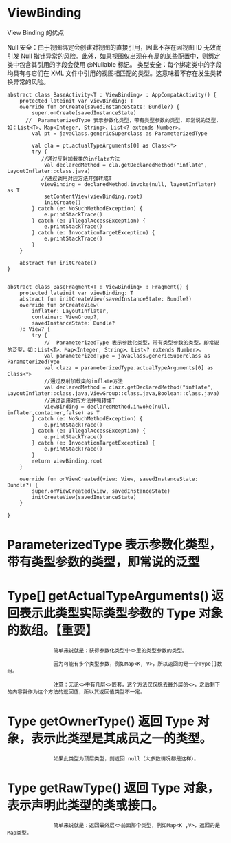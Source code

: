 # ViewBinding
View Binding 的优点

Null 安全：由于视图绑定会创建对视图的直接引用，因此不存在因视图 ID 无效而引发 Null 指针异常的风险。此外，如果视图仅出现在布局的某些配置中，则绑定类中包含其引用的字段会使用 @Nullable 标记。
类型安全：每个绑定类中的字段均具有与它们在 XML 文件中引用的视图相匹配的类型。这意味着不存在发生类转换异常的风险。

```
abstract class BaseActivity<T : ViewBinding> : AppCompatActivity() {
    protected lateinit var viewBinding: T
    override fun onCreate(savedInstanceState: Bundle?) {
        super.onCreate(savedInstanceState)
      //  ParameterizedType 表示参数化类型，带有类型参数的类型，即常说的泛型，如：List<T>、Map<Integer, String>、List<? extends Number>。
        val pt = javaClass.genericSuperclass as ParameterizedType
       
        val cla = pt.actualTypeArguments[0] as Class<*>
        try {
           //通过反射加载类的inflate方法
            val declaredMethod = cla.getDeclaredMethod("inflate", LayoutInflater::class.java)
           //通过调用对应方法并强转成T
           viewBinding = declaredMethod.invoke(null, layoutInflater) as T
            setContentView(viewBinding.root)
            initCreate()
        } catch (e: NoSuchMethodException) {
            e.printStackTrace()
        } catch (e: IllegalAccessException) {
            e.printStackTrace()
        } catch (e: InvocationTargetException) {
            e.printStackTrace()
        }
    }

    abstract fun initCreate()
}
```

```

abstract class BaseFragment<T : ViewBinding> : Fragment() {
    protected lateinit var viewBinding: T
    abstract fun initCreateView(savedInstanceState: Bundle?)
    override fun onCreateView(
        inflater: LayoutInflater,
        container: ViewGroup?,
        savedInstanceState: Bundle?
    ): View? {
        try {
            //  ParameterizedType 表示参数化类型，带有类型参数的类型，即常说的泛型，如：List<T>、Map<Integer, String>、List<? extends Number>。
            val parameterizedType = javaClass.genericSuperclass as ParameterizedType
            val clazz = parameterizedType.actualTypeArguments[0] as Class<*>
            //通过反射加载类的inflate方法
            val declaredMethod = clazz.getDeclaredMethod("inflate", LayoutInflater::class.java,ViewGroup::class.java,Boolean::class.java)
            //通过调用对应方法并强转成T
            viewBinding = declaredMethod.invoke(null, inflater,container,false) as T
        } catch (e: NoSuchMethodException) {
            e.printStackTrace()
        } catch (e: IllegalAccessException) {
            e.printStackTrace()
        } catch (e: InvocationTargetException) {
            e.printStackTrace()
        }
        return viewBinding.root
    }

    override fun onViewCreated(view: View, savedInstanceState: Bundle?) {
        super.onViewCreated(view, savedInstanceState)
        initCreateView(savedInstanceState)
    }

}
```
# ParameterizedType 表示参数化类型，带有类型参数的类型，即常说的泛型 

# Type[]    getActualTypeArguments()  返回表示此类型实际类型参数的 Type 对象的数组。【重要】

                   简单来说就是：获得参数化类型中<>里的类型参数的类型。
                   
                   因为可能有多个类型参数，例如Map<K, V>，所以返回的是一个Type[]数组。
                   
                   注意：无论<>中有几层<>嵌套，这个方法仅仅脱去最外层的<>，之后剩下的内容就作为这个方法的返回值，所以其返回值类型不一定。
                   
# Type    getOwnerType()   返回 Type 对象，表示此类型是其成员之一的类型。

                   如果此类型为顶层类型，则返回 null（大多数情况都是这样）。
                   
# Type    getRawType()  返回 Type 对象，表示声明此类型的类或接口。

                   简单来说就是：返回最外层<>前面那个类型，例如Map<K ,V>，返回的是Map类型。
                   
